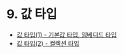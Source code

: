 # 9. 값 타입 
- [값 타입(1) - 기본값 타입, 임베디드 타입](https://gmlwjd9405.github.io/2019/09/12/value-type-of-basic-and-embedded.html)
- [값 타입(2) - 컬렉션 타입](https://gmlwjd9405.github.io/2019/09/13/value-type-of-collection-copy.html)
